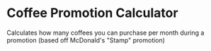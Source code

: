 # Coffee Promotion Calculator
Calculates how many coffees you can purchase per month during a promotion (based off McDonald's "Stamp" promotion)
